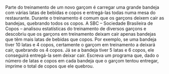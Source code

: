   Parte do treinamento de um novo garçom é carregar uma grande bandeja com várias
latas de bebidas e copos e entregá-las todas numa mesa do restaurante. Durante o treinamento é comum que os garçons
deixem cair as bandejas, quebrando todos os copos. A SBC – Sociedade Brasileira de Copos – analisou estatísticas do
treinamento de diversos garçons e descobriu que os garçons em treinamento deixam cair apenas bandejas que têm mais
latas de bebidas que copos. Por exemplo, se uma bandeja tiver 10 latas e 4 copos, certamente o garçom em treinamento
a deixará cair, quebrando os 4 copos. Já se a bandeja tiver 5 latas e 6 copos, ele conseguirá entregá-la sem deixar cair.
Escreva um programa que, dado o número de latas e copos em cada bandeja que o garçom tentou entregar, imprime o
total de copos que ele quebrou.

